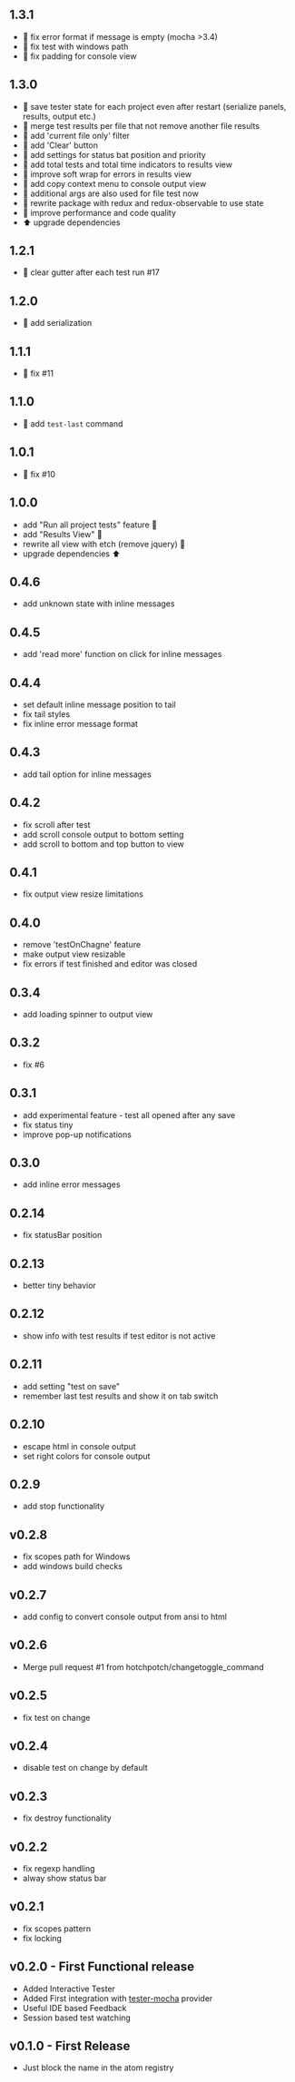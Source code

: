 ## 1.3.1
* :bug: fix error format if message is empty (mocha >3.4)
* :bug: fix test with windows path
* :bug: fix padding for console view

## 1.3.0
* :gift: save tester state for each project even after restart (serialize panels, results, output etc.)
* :gift: merge test results per file that not remove another file results
* :gift: add 'current file only' filter
* :gift: add 'Clear' button
* :gift: add settings for status bat position and priority
* :gift: add total tests and total time indicators to results view
* :gift: improve soft wrap for errors in results view
* :gift: add copy context menu to console output view
* :gift: additional args are also used for file test now
* :art: rewrite package with redux and redux-observable to use state
* :racehorse: improve performance and code quality
* :arrow_up: upgrade dependencies

## 1.2.1
* :bug: clear gutter after each test run #17

## 1.2.0
* :gift: add serialization

## 1.1.1
* :bug: fix #11

## 1.1.0
* :gift: add `test-last` command

## 1.0.1
* :bug: fix #10

## 1.0.0
* add "Run all project tests" feature :tada:
* add "Results View" :tada:
* rewrite all view with etch (remove jquery) :racehorse:
* upgrade dependencies :arrow_up:

## 0.4.6
* add unknown state with inline messages

## 0.4.5
* add 'read more' function on click for inline messages

## 0.4.4
* set default inline message position to tail
* fix tail styles
* fix inline error message format

## 0.4.3
* add tail option for inline messages

## 0.4.2
* fix scroll after test
* add scroll console output to bottom setting
* add scroll to bottom and top button to view

## 0.4.1
* fix output view resize limitations

## 0.4.0
* remove 'testOnChagne' feature
* make output view resizable
* fix errors if test finished and editor was closed

## 0.3.4
* add loading spinner to output view

## 0.3.2
* fix #6

## 0.3.1
* add experimental feature - test all opened after any save
* fix status tiny
* improve pop-up notifications

## 0.3.0
* add inline error messages

## 0.2.14
* fix statusBar position

## 0.2.13
* better tiny behavior

## 0.2.12
* show info with test results if test editor is not active

## 0.2.11
* add setting "test on save"
* remember last test results and show it on tab switch

## 0.2.10
* escape html in console output
* set right colors for console output

## 0.2.9
* add stop functionality

## v0.2.8
* fix scopes path for Windows
* add windows build checks

## v0.2.7
* add config to convert console output from ansi to html

## v0.2.6
* Merge pull request #1 from hotchpotch/changetoggle_command

## v0.2.5
* fix test on change

## v0.2.4
* disable test on change by default

## v0.2.3
* fix destroy functionality

## v0.2.2
* fix regexp handling
* alway show status bar

## v0.2.1
* fix scopes pattern
* fix locking

## v0.2.0 - First Functional release
* Added Interactive Tester
* Added First integration with [tester-mocha](https://github.com/yacut/tester-mocha) provider
* Useful IDE based Feedback
* Session based test watching

## v0.1.0 - First Release
* Just block the name in the atom registry
